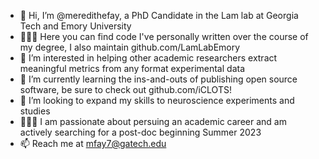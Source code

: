 - 👋 Hi, I’m @meredithefay, a PhD Candidate in the Lam lab at Georgia Tech and Emory University
- 👩🏻‍💻 Here you can find code I've personally written over the course of my degree, I also maintain github.com/LamLabEmory
- 👀 I’m interested in helping other academic researchers extract meaningful metrics from any format experimental data
- 🌱 I’m currently learning the ins-and-outs of publishing open source software, be sure to check out github.com/iCLOTS!
- 💞️ I’m looking to expand my skills to neuroscience experiments and studies
- 👩🏻‍🎓 I am passionate about persuing an academic career and am actively searching for a post-doc beginning Summer 2023
- 📫 Reach me at mfay7@gatech.edu

<!---
meredithefay/meredithefay is a ✨ special ✨ repository because its `README.md` (this file) appears on your GitHub profile.
You can click the Preview link to take a look at your changes.
--->

